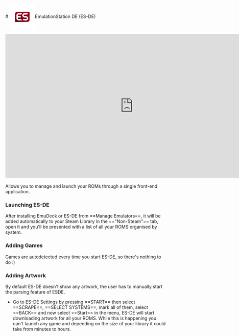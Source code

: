 # <img src="/assets/emulators/esde.png" alt="EmuDeck guide" width="80" style="vertical-align: middle">EmulationStation DE (ES-DE)

<iframe width="800" height="450" src="https://www.youtube-nocookie.com/embed/twNE8i3aI0g" title="YouTube video player" frameborder="0" allow="accelerometer; autoplay; clipboard-write; encrypted-media; gyroscope; picture-in-picture"></iframe>

Allows you to manage and launch your ROMs through a single front-end application.

### Launching ES-DE

After installing EmuDeck or ES-DE from ==Manage Emulators==, it will be added automatically to your Steam Library in the =="Non-Steam"== tab, open it and you'll be presented with a list of all your ROMS organised by system.

### Adding Games

Games are autodetected every time you start ES-DE, so there's nothing to do :)

### Adding Artwork

By default ES-DE doesn't show any artwork, the user has to manually start the parsing feature of ESDE.

- Go to ES-DE Settings by pressing ==START== then select ==SCRAPE==, ==SELECT SYSTEMS==, mark all of them, select ==BACK== and now select ==Start== in the menu, ES-DE will start downloading artwork for all your ROMS. While this is happening you can't launch any game and depending on the size of your library it could take from minutes to hours.
